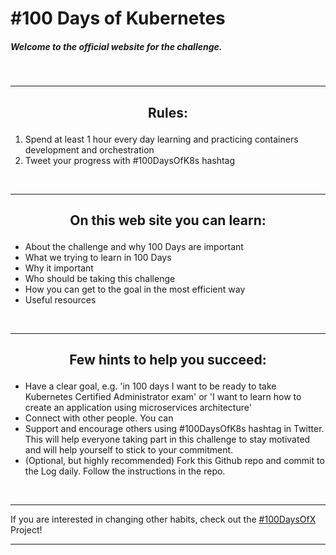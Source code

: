 
#  **#100 Days of Kubernetes**

##### Welcome to the official website for the challenge. 

&nbsp;

___
## <p align="center">**Rules**:</p>

1. Spend at least 1 hour every day learning and practicing containers development and orchestration
2. Tweet your progress with #100DaysOfK8s hashtag

&nbsp;
___

## <p align="center">**On this web site you can learn:**</p>

* About the challenge and why 100 Days are important
* What we trying to learn in 100 Days
* Why it important
* Who should be taking this challenge
* How you can get to the goal in the most efficient way
* Useful resources

&nbsp;
___

## <p align="center">**Few hints to help you succeed:**</p>

* Have a clear goal, e.g. 'in 100 days I want to be ready to take Kubernetes Certified Administrator exam' or 'I want to learn how to create an application using microservices architecture'
* Connect with other people. You can 
* Support and encourage others using #100DaysOfK8s hashtag in Twitter. This will help everyone taking part in this challenge to stay motivated and will help yourself to stick to your commitment.
* (Optional, but highly recommended) Fork this Github repo and commit to the Log daily. Follow the instructions in the repo.

&nbsp;
___
If you are interested in changing other habits, check out the [#100DaysOfX](https://www.100daysofx.com/) Project!
___